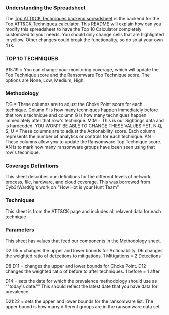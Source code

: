 <h3>Understanding the Spreadsheet</h3>

The [Top ATT&CK Techniques backend spreadsheet](https://github.com/center-for-threat-informed-defense/top-attack-techniques/releases/tag/v1.0.0) is the backend for the Top ATT&CK Techniques calculator. This README will explain how can you modify this spreadsheet to have the Top 10 Calculator completely customized to your needs. You should only change cells that are highlighted in yellow. Other changes could break the functionality, so do so at your own risk. 	

<h3>TOP 10 TECHNIQUES</h3>
B15:19 = You can change your monitoring coverage, which will update the Top Technique score and the Ransomware Top Technique score. The options are None, Low, Medium, High.
	
<h3>Methodology</h3>
F:G	= These columns are to adjust the Choke Point score for each technique. Column F is how many techniques happen immediately before that row's technique and column G is how many techniques happen immediately after that row's technique. 
M:M	= This is our Sightings data and is hardcoded. YOU WON'T BE ABLE TO CHANGE THESE VALUES YET.
N:Q, S, U	= These columns are to adjust the Actionability score. Each column represents the number of analytics or controls for each technique. 
AN	= These columns allow you to update the Ransomware Top Technique score. AN is to mark how many ransomware groups have been seen using that row's technique. 
	
<h3>Coverage Definitions</h3>
This sheet describes our definitions for the different levels of network, process, file, hardware, and cloud coverage. This was borrowed from Cyb3rWard0g's work on "How Hot is your Hunt Team"
	
<h3>Techniques</h3>
This sheet is from the ATT&CK page and includes all relavent data for each technique
	
<h3>Parameters</h3>
This sheet has values that feed our components in the Methodology sheet. 

D2:D5 = changes the upper and lower bounds for Actionability. D6 changes the weighted ratio of detections to mitigations. 1 Mitigations = 2 Detections

D8:D11 = changes the upper and lower bounds for Choke Point. D12 changes the weighted ratio of before to after techniques. 1 before = 1 after

D14 = sets the date for which the prevalence methodology should use as ""today's date."" This should reflect the latest date that you have data for prevalence. 

D21:22 = sets the upper and lower bounds for the ransomware list. The upper bound is how many different groups are in the ransomware data set

